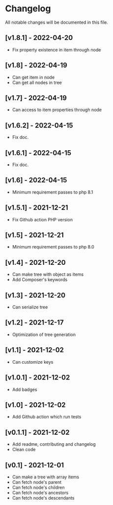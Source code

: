 # Changelog

All notable changes will be documented in this file.

## [v1.8.1] - 2022-04-20

+ Fix property existence in item through node

## [v1.8] - 2022-04-19

+ Can get item in node
+ Can get all nodes in tree

## [v1.7] - 2022-04-19

+ Can access to item properties through node

## [v1.6.2] - 2022-04-15

+ Fix doc.

## [v1.6.1] - 2022-04-15

+ Fix doc.

## [v1.6] - 2022-04-15

+ Minimum requirement passes to php 8.1

## [v1.5.1] - 2021-12-21

+ Fix Github action PHP version

## [v1.5] - 2021-12-21

+ Minimum requirement passes to php 8.0

## [v1.4] - 2021-12-20

+ Can make tree with object as items
+ Add Composer's keywords

## [v1.3] - 2021-12-20

+ Can serialize tree

## [v1.2] - 2021-12-17

+ Optimization of tree generation

## [v1.1] - 2021-12-02

+ Can customize keys

## [v1.0.1] - 2021-12-02

+ Add badges

## [v1.0] - 2021-12-02

+ Add Github action which run tests

## [v0.1.1] - 2021-12-02

+ Add readme, contributing and changelog
+ Clean code

## [v0.1] - 2021-12-01

+ Can make a tree with array items
+ Can fetch node's parent
+ Can fetch node's children
+ Can fetch node's ancestors
+ Can fetch node's descendants
